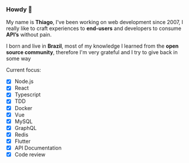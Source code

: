 ### Howdy 🖖

My name is **Thiago**, I've been working on web development since 2007, I really like to craft experiences to **end-users** and developers to consume **API’s** without pain.

I born and live in **Brazil**, most of my knowledge I learned from the **open source community**, therefore I'm very grateful and I try to give back in some way

Current focus:

- [x] Node.js
- [x] React
- [x] Typescript
- [x] TDD
- [x] Docker
- [x] Vue
- [x] MySQL
- [x] GraphQL
- [x] Redis
- [x] Flutter
- [x] API Documentation
- [x] Code review
